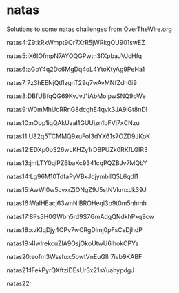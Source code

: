 # natas
Solutions to some natas challenges from OverTheWire.org

natas4:Z9tkRkWmpt9Qr7XrR5jWRkgOU901swEZ

natas5:iX6IOfmpN7AYOQGPwtn3fXpbaJVJcHfq

natas6:aGoY4q2Dc6MgDq4oL4YtoKtyAg9PeHa1

natas7:7z3hEENjQtflzgnT29q7wAvMNfZdh0i9

natas8:DBfUBfqQG69KvJvJ1iAbMoIpwSNQ9bWe

natas9:W0mMhUcRRnG8dcghE4qvk3JA9lGt8nDl

natas10:nOpp1igQAkUzaI1GUUjzn1bFVj7xCNzu

natas11:U82q5TCMMQ9xuFoI3dYX61s7OZD9JKoK

natas12:EDXp0pS26wLKHZy1rDBPUZk0RKfLGIR3

natas13:jmLTY0qiPZBbaKc9341cqPQZBJv7MQbY

natas14:Lg96M10TdfaPyVBkJdjymbllQ5L6qdl1

natas15:AwWj0w5cvxrZiONgZ9J5stNVkmxdk39J

natas16:WaIHEacj63wnNIBROHeqi3p9t0m5nhmh

natas17:8Ps3H0GWbn5rd9S7GmAdgQNdkhPkq9cw

natas18:xvKIqDjy4OPv7wCRgDlmj0pFsCsDjhdP

natas19:4IwIrekcuZlA9OsjOkoUtwU6lhokCPYs

natas20:eofm3Wsshxc5bwtVnEuGIlr7ivb9KABF

natas21:IFekPyrQXftziDEsUr3x21sYuahypdgJ

natas22:
